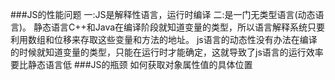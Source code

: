 ###JS的性能问题
	一:JS是解释性语言，运行时编译
	二:是一门无类型语言(动态语言)。
	静态语言C++和Java在编译阶段就知道变量的类型，所以语言解释系统只要利用数组和位移来存取这些变量和方法的地址。
	js语言的动态性没有办法在编译的时候就知道变量的类型，只能在运行时才能确定，这就导致了js语言的运行效率要比静态语言低
###JS的瓶颈
	如何获取对象属性值的具体位置 
